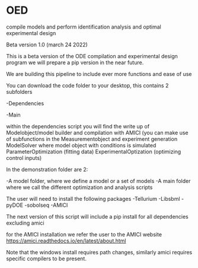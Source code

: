 # OED
compile models and perform identification analysis and optimal experimental design


Beta version 1.0 (march 24 2022)

This is a beta version of the ODE compilation and experimental design program 
we will prepare a pip version in the near future. 

We are building this pipeline to include ever more functions and ease of use

You can download the code folder to your desktop, this contains 2 subfolders

-Dependencies 

-Main

within the dependencies script you will find the write up of
	Modelobject/model builder and compilation with AMICI (you can make use of subfunctions in the 
	Measurementobject and experiment generation
	ModelSolver where model object with conditions is simulated
	ParameterOptimization (fitting data)
	ExperimentalOptization (optimizing control inputs)
	

In the demonstration folder are 2:

-A model folder, where we define a model or a set of models
-A main folder where we call the different optimization and analysis scripts

The user will need to install the following packages
-Tellurium
-Libsbml
-pyDOE
-sobolseq
-AMICI

The next version of this script will include a pip install for all dependencies excluding amici

for the AMICI installation we refer the user to the AMICI website https://amici.readthedocs.io/en/latest/about.html

Note that the windows install requires path changes, similarly amici requires specific compilers to be present.


